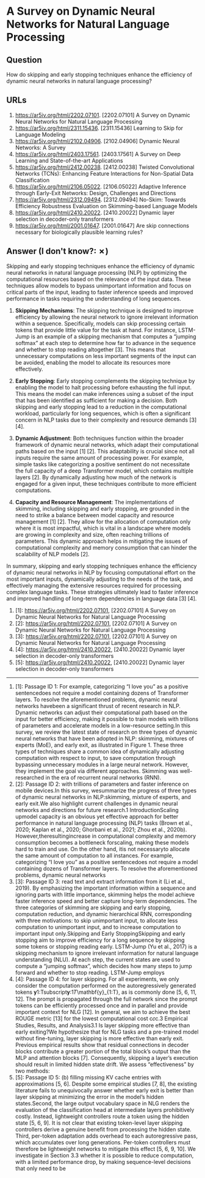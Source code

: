 # A Survey on Dynamic Neural Networks for Natural Language Processing

## Question

How do skipping and early stopping techniques enhance the efficiency of dynamic neural networks in natural language processing?

## URLs

1. https://ar5iv.org/html/2202.07101. [2202.07101] A Survey on Dynamic Neural Networks for Natural Language Processing
2. https://ar5iv.org/html/2311.15436. [2311.15436] Learning to Skip for Language Modeling
3. https://ar5iv.org/html/2102.04906. [2102.04906] Dynamic Neural Networks: A Survey
4. https://ar5iv.org/html/2403.17561. [2403.17561] A Survey on Deep Learning and State-of-the-art Applications
5. https://ar5iv.org/html/2412.00238. [2412.00238] Twisted Convolutional Networks (TCNs): Enhancing Feature Interactions for Non-Spatial Data Classification
6. https://ar5iv.org/html/2106.05022. [2106.05022] Adaptive Inference through Early-Exit Networks: Design, Challenges and Directions
7. https://ar5iv.org/html/2312.09494. [2312.09494] No-Skim: Towards Efficiency Robustness Evaluation on Skimming-based Language Models
8. https://ar5iv.org/html/2410.20022. [2410.20022] Dynamic layer selection in decoder-only transformers
9. https://ar5iv.org/html/2001.01647. [2001.01647] Are skip connections necessary for biologically plausible learning rules?

## Answer (I don't know?: ✗)

Skipping and early stopping techniques enhance the efficiency of dynamic neural networks in natural language processing (NLP) by optimizing the computational resources based on the relevance of the input data. These techniques allow models to bypass unimportant information and focus on critical parts of the input, leading to faster inference speeds and improved performance in tasks requiring the understanding of long sequences.

1. **Skipping Mechanisms**: The skipping technique is designed to improve efficiency by allowing the neural network to ignore irrelevant information within a sequence. Specifically, models can skip processing certain tokens that provide little value for the task at hand. For instance, LSTM-Jump is an example of a skipping mechanism that computes a “jumping softmax” at each step to determine how far to advance in the sequence and whether to stop reading altogether [3]. This means that unnecessary computations on less important segments of the input can be avoided, enabling the model to allocate its resources more effectively.

2. **Early Stopping**: Early stopping complements the skipping technique by enabling the model to halt processing before exhausting the full input. This means the model can make inferences using a subset of the input that has been identified as sufficient for making a decision. Both skipping and early stopping lead to a reduction in the computational workload, particularly for long sequences, which is often a significant concern in NLP tasks due to their complexity and resource demands [3] [4].

3. **Dynamic Adjustment**: Both techniques function within the broader framework of dynamic neural networks, which adapt their computational paths based on the input [1] [2]. This adaptability is crucial since not all inputs require the same amount of processing power. For example, simple tasks like categorizing a positive sentiment do not necessitate the full capacity of a deep Transformer model, which contains multiple layers [2]. By dynamically adjusting how much of the network is engaged for a given input, these techniques contribute to more efficient computations.

4. **Capacity and Resource Management**: The implementations of skimming, including skipping and early stopping, are grounded in the need to strike a balance between model capacity and resource management [1] [2]. They allow for the allocation of computation only where it is most impactful, which is vital in a landscape where models are growing in complexity and size, often reaching trillions of parameters. This dynamic approach helps in mitigating the issues of computational complexity and memory consumption that can hinder the scalability of NLP models [2].

In summary, skipping and early stopping techniques enhance the efficiency of dynamic neural networks in NLP by focusing computational effort on the most important inputs, dynamically adjusting to the needs of the task, and effectively managing the extensive resources required for processing complex language tasks. These strategies ultimately lead to faster inference and improved handling of long-term dependencies in language data [3] [4].

1. [1]:  https://ar5iv.org/html/2202.07101, [2202.07101] A Survey on Dynamic Neural Networks for Natural Language Processing
2. [2]:  https://ar5iv.org/html/2202.07101, [2202.07101] A Survey on Dynamic Neural Networks for Natural Language Processing
3. [3]:  https://ar5iv.org/html/2202.07101, [2202.07101] A Survey on Dynamic Neural Networks for Natural Language Processing
4. [4]:  https://ar5iv.org/html/2410.20022, [2410.20022] Dynamic layer selection in decoder-only transformers
5. [5]:  https://ar5iv.org/html/2410.20022, [2410.20022] Dynamic layer selection in decoder-only transformers
---
1. [1]:  Passage ID 1: For example, categorizing “I love you” as a positive sentencedoes not require a model containing dozens of Transformer layers. To resolve the aforementioned problems, dynamic neural networks havebeen a significant thrust of recent research in NLP. Dynamic networks can adjust their computational path based on the input for better efficiency, making it possible to train models with trillions of parameters and accelerate models in a low-resource setting.In this survey, we review the latest state of research on three types of dynamic neural networks that have been adopted in NLP: skimming, mixtures of experts (MoE), and early exit, as illustrated in Figure 1. These three types of techniques share a common idea of dynamically adjusting computation with respect to input, to save computation through bypassing unnecessary modules in a large neural network. However, they implement the goal via different approaches. Skimming was well-researched in the era of recurrent neural networks (RNN).
2. [2]:  Passage ID 2: with trillions of parameters and faster inference on mobile devices.In this survey, wesummarize the progress of three types of dynamic neural networks in NLP:skimming, mixture of experts, and early exit.We also highlight current challenges in dynamic neural networks and directions for future research.1 IntroductionScaling upmodel capacity is an obvious yet effective approach for better performance in natural language processing (NLP) tasks (Brown et al., 2020; Kaplan et al., 2020; Ghorbani et al., 2021; Zhou et al., 2020b). However,theresultingincrease in computational complexity and memory consumption becomes a bottleneck forscaling, making these models hard to train and use. On the other hand, itis not necessaryto allocate the same amount of computation to all instances. For example, categorizing “I love you” as a positive sentencedoes not require a model containing dozens of Transformer layers. To resolve the aforementioned problems, dynamic neural networks
3. [3]:  Passage ID 3: read text and extract information from it (Li et al., 2019). By emphasizing the important information within a sequence and ignoring parts with little importance, skimming helps the model achieve faster inference speed and better capture long-term dependencies. The three categories of skimming are skipping and early stopping, computation reduction, and dynamic hierarchical RNN, corresponding with three motivations: to skip unimportant input, to allocate less computation to unimportant input, and to increase computation to important input only.Skipping and Early StoppingSkipping and early stopping aim to improve efficiency for a long sequence by skipping some tokens or stopping reading early. LSTM-Jump (Yu et al., 2017) is a skipping mechanism to ignore irrelevant information for natural language understanding (NLU). At each step, the current states are used to compute a “jumping softmax”, which decides how many steps to jump forward and whether to stop reading. LSTM-Jump employs
4. [4]:  Passage ID 4: for layer skipping. For all experiments, we only consider the computation performed on the autoregressively generated tokens 𝐲1:Tsubscript𝐲:1𝑇\mathbf{y}_{1:T}, as is commonly done [5, 6, 11, 12]. The prompt is propagated through the full network since the prompt tokens can be efficiently processed once and in parallel and provide important context for NLG [12]. In general, we aim to achieve the best ROUGE metric [13] for the lowest computational cost c𝑐c.3 Empirical Studies, Results, and Analysis3.1 Is layer skipping more effective than early exiting?We hypothesize that for NLG tasks and a pre-trained model without fine-tuning, layer skipping is more effective than early exit. Previous empirical results show that residual connections in decoder blocks contribute a greater portion of the total block’s output than the MLP and attention blocks [7]. Consequently, skipping a layer’s execution should result in limited hidden state drift. We assess “effectiveness” by two methods:
5. [5]:  Passage ID 5: (b) filling missing KV cache entries with approximations [5, 6]. Despite some empirical studies [7, 8], the existing literature fails to unequivocally answer whether early exit is better than layer skipping at minimizing the error in the model’s hidden states.Second, the large output vocabulary space in NLG renders the evaluation of the classification head at intermediate layers prohibitively costly. Instead, lightweight controllers route a token using the hidden state [5, 6, 9]. It is not clear that existing token-level layer skipping controllers derive a genuine benefit from processing the hidden state. Third, per-token adaptation adds overhead to each autoregressive pass, which accumulates over long generations. Per-token controllers must therefore be lightweight networks to mitigate this effect [5, 6, 9, 10]. We investigate in Section 3.3 whether it is possible to reduce computation, with a limited performance drop, by making sequence-level decisions that only need to be